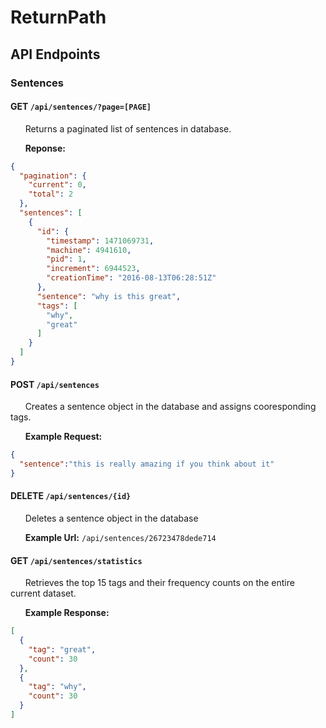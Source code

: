 # ReturnPath

## API Endpoints

### Sentences

#### GET `/api/sentences/?page=[PAGE]`
&nbsp;&nbsp;&nbsp;&nbsp;&nbsp;&nbsp;Returns a paginated list of sentences in database.

&nbsp;&nbsp;&nbsp;&nbsp;&nbsp;&nbsp;**Reponse:**

```json
{
  "pagination": {
    "current": 0,
    "total": 2
  },
  "sentences": [
    {
      "id": {
        "timestamp": 1471069731,
        "machine": 4941610,
        "pid": 1,
        "increment": 6944523,
        "creationTime": "2016-08-13T06:28:51Z"
      },
      "sentence": "why is this great",
      "tags": [
        "why",
        "great"
      ]
    }
  ]
}
```

#### POST `/api/sentences`
&nbsp;&nbsp;&nbsp;&nbsp;&nbsp;&nbsp;Creates a sentence object in the database and assigns cooresponding tags.

&nbsp;&nbsp;&nbsp;&nbsp;&nbsp;&nbsp;**Example Request:**

```json
{
  "sentence":"this is really amazing if you think about it"
}
```

#### DELETE `/api/sentences/{id}`
&nbsp;&nbsp;&nbsp;&nbsp;&nbsp;&nbsp;Deletes a sentence object in the database

&nbsp;&nbsp;&nbsp;&nbsp;&nbsp;&nbsp;**Example Url:** `/api/sentences/26723478dede714`

#### GET `/api/sentences/statistics`
&nbsp;&nbsp;&nbsp;&nbsp;&nbsp;&nbsp;Retrieves the top 15 tags and their frequency counts on the entire current dataset. 

&nbsp;&nbsp;&nbsp;&nbsp;&nbsp;&nbsp;**Example Response:**
```json
[
  {
    "tag": "great",
    "count": 30
  },
  {
    "tag": "why",
    "count": 30
  }
]
```
